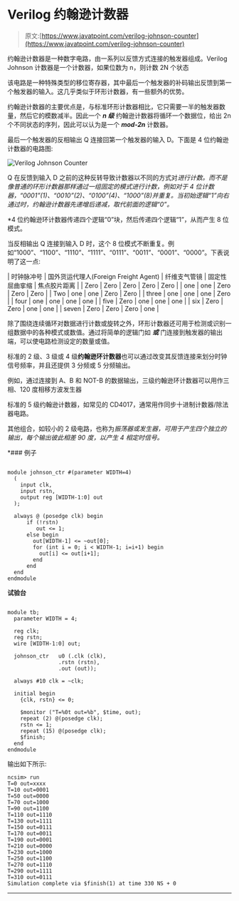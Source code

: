 # Verilog 约翰逊计数器

> 原文:[https://www.javatpoint.com/verilog-johnson-counter](https://www.javatpoint.com/verilog-johnson-counter)

约翰逊计数器是一种数字电路，由一系列以反馈方式连接的触发器组成。Verilog Johnson 计数器是一个计数器，如果位数为 n，则计数 2N 个状态

该电路是一种特殊类型的移位寄存器，其中最后一个触发器的补码输出反馈到第一个触发器的输入。这几乎类似于环形计数器，有一些额外的优势。

约翰逊计数器的主要优点是，与标准环形计数器相比，它只需要一半的触发器数量，然后它的模数减半。因此一个 ***n 级*** 约翰逊计数器将循环一个数据位，给出 2n 个不同状态的序列，因此可以认为是一个 ***mod-2n*** 计数器。

最后一个触发器的反相输出 Q 连接回第一个触发器的输入 D。下面是 4 位约翰逊计数器的电路图:

![Verilog Johnson Counter](../Images/a5e04e02af3fb87d8d653b712ad0b498.png)

Q 在反馈到输入 D 之前的这种反转导致计数器以不同的方式对*进行计数。而不是像普通的环形计数器那样通过一组固定的模式进行计数，例如对于 4 位计数器，“0001”(1)、“0010”(2)、“0100”(4)、“1000”(8)并重复。当初始逻辑“1”向右通过时，约翰逊计数器先递增后递减，取代前面的逻辑“0”。*

 *4 位约翰逊环计数器传递四个逻辑“0”块，然后传递四个逻辑“1”，从而产生 8 位模式。

当反相输出 Q 连接到输入 D 时，这个 8 位模式不断重复。例如“1000”、“1100”、“1110”、“1111”、“0111”、“0011”、“0001”、“0000”。下表说明了这一点:

| 时钟脉冲号 | 国外货运代理人(Foreign Freight Agent) | 纤维支气管镜 | 固定性屈曲挛缩 | 焦点胶片距离 |
| Zero | Zero | Zero | Zero | Zero |
| one | one | Zero | Zero | Zero |
| Two | one | one | Zero | Zero |
| three | one | one | one | Zero |
| four | one | one | one | one |
| five | Zero | one | one | one |
| six | Zero | Zero | one | one |
| seven | Zero | Zero | Zero | one |

除了围绕连续循环对数据进行计数或旋转之外，环形计数器还可用于检测或识别一组数据中的各种模式或数值。通过将简单的逻辑门如 ***或*** 门连接到触发器的输出端，可以使电路检测设定的数量或值。

标准的 2 级、3 级或 4 级**约翰逊环计数器**也可以通过改变其反馈连接来划分时钟信号频率，并且还提供 3 分频或 5 分频输出。

例如，通过连接到 A、B 和 NOT-B 的数据输出，三级约翰逊环计数器可以用作三相、120 度相移方波发生器

标准的 5 级约翰逊计数器，如常见的 CD4017，通常用作同步十进制计数器/除法器电路。

其他组合，如较小的 2 级电路，也称为*振荡器或发生器，可用于产生四个独立的输出，每个输出彼此相差 90 度，以产生 4 相定时信号。*

 *### 例子

```

module johnson_ctr #(parameter WIDTH=4)
  (
	input clk,
	input rstn,
  	output reg [WIDTH-1:0] out
  );

  always @ (posedge clk) begin
      if (!rstn)
         out <= 1;
      else begin
        out[WIDTH-1] <= ~out[0];
        for (int i = 0; i < WIDTH-1; i=i+1) begin
          out[i] <= out[i+1];
        end
      end
  end
endmodule

```

**试验台**

```

module tb;
  parameter WIDTH = 4;

  reg clk;
  reg rstn;
  wire [WIDTH-1:0] out;

  johnson_ctr 	u0 (.clk (clk),
                .rstn (rstn),
                .out (out));

  always #10 clk = ~clk;

  initial begin
    {clk, rstn} <= 0;

    $monitor ("T=%0t out=%b", $time, out);
    repeat (2) @(posedge clk);
    rstn <= 1;
    repeat (15) @(posedge clk);
    $finish;
  end
endmodule

```

输出如下所示:

```
ncsim> run
T=0 out=xxxx
T=10 out=0001
T=50 out=0000
T=70 out=1000
T=90 out=1100
T=110 out=1110
T=130 out=1111
T=150 out=0111
T=170 out=0011
T=190 out=0001
T=210 out=0000
T=230 out=1000
T=250 out=1100
T=270 out=1110
T=290 out=1111
T=310 out=0111
Simulation complete via $finish(1) at time 330 NS + 0

```

* * ***